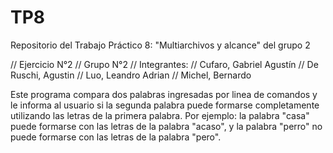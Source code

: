 # TP8
Repositorio del Trabajo Práctico 8: "Multiarchivos y alcance" del grupo 2


// Ejercicio N°2
// Grupo N°2
// Integrantes:
//    Cufaro, Gabriel Agustín
//    De Ruschi, Agustin
//    Luo, Leandro Adrian
//    Michel, Bernardo

  Este programa compara dos palabras ingresadas por linea de comandos y le 
informa al usuario si la segunda palabra puede formarse completamente utilizando 
las letras de la primera palabra. Por ejemplo: la palabra \"casa\" puede formarse
con las letras de la palabra \"acaso\", y la palabra \"perro\" no puede formarse
con las letras de la palabra \"pero\".
